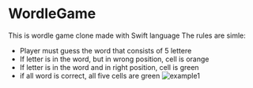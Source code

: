 # WordleGame
This is wordle game clone made with Swift language
The rules are simle:
- Player must guess the word that consists of 5 lettere
- If letter is in the word, but in wrong position, cell is orange
- If letter is in the word and in right position, cell is green
- if all word is correct, all five cells are green
![example1](./img/screenshot1)
